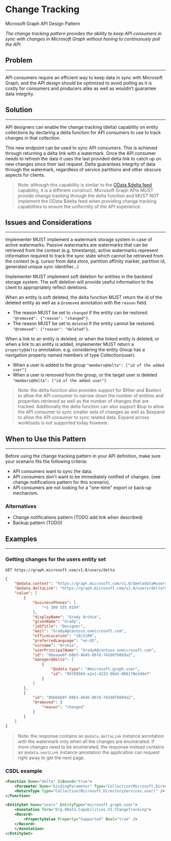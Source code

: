 # Change Tracking

Microsoft Graph API Design Pattern

*The change tracking pattern provides the ability to keep API consumers in sync with changes in Microsoft Graph without having to continuously poll the API.*

## Problem
---------

API consumers require an efficient way to keep data in sync with Microsoft Graph, and the API design should be optimized to avoid polling as it is costly for consumers and producers alike as well as wouldn't guarantee data integrity.

## Solution
--------

API designers can enable the change tracking (delta) capability on entity collections by declaring a delta function for API consumers to use to track changes in that collection.

This new endpoint can be used to sync API consumers. This is achieved through returning a delta link with a watermark. Once the API consumer needs to refresh the data it uses the last provided delta link to catch up on new changes since their last request. Delta guarantees integrity of data through the watermark, regardless of service partitions and other obscure aspects for clients.

> Note: although this capability is similar to the [OData $delta feed](https://docs.oasis-open.org/odata/odata-json-format/v4.0/errata02/os/odata-json-format-v4.0-errata02-os-complete.html#_Toc403940644) capability, it is a different construct. Microsoft Graph APIs MUST provide change tracking through the delta function and MUST NOT implement the OData $delta feed when providing change tracking capabilities to ensure the uniformity of the API experience.

## Issues and Considerations
-------------------------

Implementer MUST implement a watermark storage system in case of active watermarks. Passive watermarks are watermarks that can be retrieved from the context (e.g. timestamp), active watermarks represent information required to track the sync state which cannot be retrieved from the context (e.g. cursor from data store, partition affinity marker, partition id, generated unique sync identifier...)

Implementer MUST implement soft deletion for entities in the backend storage system. The soft deletion will provide useful information to the client to appropriately reflect deletions.

When an entity is soft deleted, the delta function MUST return the id of the deleted entity as well as a `@removed` annotation with the `reason` field.
- The reason MUST be set to `changed` if the entity can be restored. `"@removed": {"reason": "changed"}`. 
- The reason MUST be set to `deleted` if the entity cannot be restored. `"@removed": {"reason": "deleted"}`.

When a link to an entity is deleted, or when the linked entity is deleted, or when a link to an entity is added, implementer MUST return a `property@delta` annotation. e.g. considering the entity Group has a navigation property named members of type Collection(user):

- When a user is added to the group `"members@delta": ["id of the added user"]`
- When a user is removed from the group, or the target user is deleted `"members@delta": ["id of the added user"]`

> Note: the delta function also provides support for $filter and $select to allow the API consumer to narrow down the number of entities and properties retrieved as well as the number of changes that are tracked. Additionally the delta function can also support $top to allow the API consumer to sync smaller sets of changes as well as $expand to allow the API consumer to sync related data. Expand across workloads is not supported today however.

## When to Use this Pattern
------------------------

Before using the change tracking pattern in your API definition, make sure your scenario fits the following criteria:

- API consumers want to sync the data.
- API consumers don't want to be immediately notified of changes. (see change notifications pattern for this scenario).
- API consumers are not looking for a "one-time" export or back-up mechanism.

### Alternatives

- Change notifications pattern (TODO add link when described)
- Backup pattern (TODO)

## Examples
-------

### Getting changes for the users entity set

```HTTP
GET https://graph.microsoft.com/v1.0/users/delta
```

```json
{
    "@odata.context": "https://graph.microsoft.com/v1.0/$metadata#users",
    "@odata.deltaLink": "https://graph.microsoft.com/v1.0/users/delta?$deltatoken=mS5DuRZGjVL-abreviated",
    "value": [
        {
            "businessPhones": [
                "+1 309 555 0104"
            ],
            "displayName": "Grady Archie",
            "givenName": "Grady",
            "jobTitle": "Designer",
            "mail": "GradyA@contoso.onmicrosoft.com",
            "officeLocation": "19/2109",
            "preferredLanguage": "en-US",
            "surname": "Archie",
            "userPrincipalName": "GradyA@contoso.onmicrosoft.com",
            "id": "0baaae0f-b0b3-4645-867d-742d8fb669a2",
            "manager@delta": [
                {
                    "@odata.type": "#microsoft.graph.user",
                    "id": "99789584-a1e1-4232-90e5-866170e3d4e7"
                }
            ]
        },
        {
            "id": "0bbbbb0f-b0b3-4645-867d-742d8fb669a2",
            "@removed": {
                "reason": "changed"
            }
        }
    ]
}
```

> Note: the response contains an `@odata.deltaLink` instance annotation with the watermark only when all the changes are enumerated. If more changes need to be enumerated, the response instead contains an `@odata.nextLink` instance annotation the application can request right away to get the next page.

### CSDL example

```xml
<Function Name="delta" IsBound="true">
    <Parameter Name="bindingParameter" Type="Collection(Microsoft.DirectoryServices.user)" />
    <ReturnType Type="Collection(Microsoft.DirectoryServices.user)" />
</Function>

<EntitySet Name="users" EntityType="microsoft.graph.user">
    <Annotation Term="Org.OData.Capabilities.V1.ChangeTracking">
    <Record>
        <PropertyValue Property="Supported" Bool="true" />
    </Record>
    </Annotation>
</EntitySet>
```
